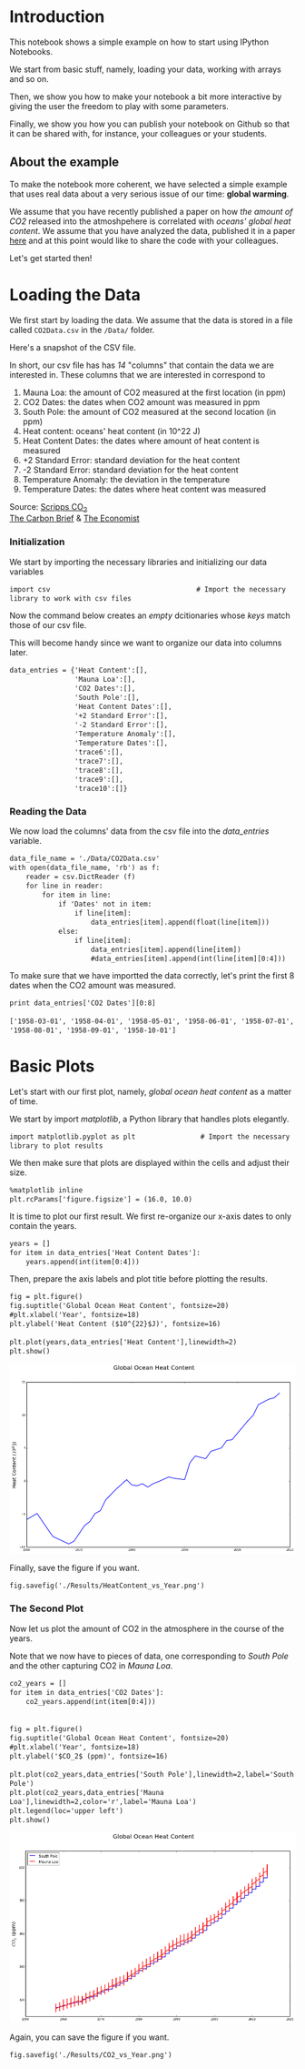 
# Introduction

This notebook shows a simple example on how to start using IPython Notebooks.

We start from basic stuff, namely, loading your data, working with arrays and so
on.

Then, we show you how to make your notebook a bit more interactive by giving the
user the freedom to play with some parameters.

Finally, we show you how you can publish your notebook on Github so that it can
be shared with, for instance, your colleagues or your students.

## About the example

To make the notebook more coherent, we have selected a simple example that uses
real data about a very serious issue of our time: **global warming**.

We assume that you have recently published a paper on how *the amount of CO2*
released into the atmoshpehere is correlated with *oceans' global heat content*.
We assume that you have analyzed the data, published it in a paper
[here](paper_link) and at this point would like to share the code with your
colleagues.

Let's get started then!

# Loading the Data

We first start by loading the data. We assume that the data is stored in a file
called `CO2Data.csv` in the `/Data/` folder.

Here's a snapshot of the CSV file.

In short, our csv file has has *14* "columns" that contain the data we are
interested in. These columns that we are interested in correspond to

1. Mauna Loa: the amount of CO2 measured at the first location (in ppm)
2. CO2 Dates: the dates when CO2 amount was measured in ppm
3. South Pole: the amount of CO2 measured at the second location (in ppm)
4. Heat content: oceans' heat content (in 10^22 J)
5. Heat Content Dates: the dates where amount of heat content is measured
6. +2 Standard Error: standard deviation for the heat content
7. -2 Standard Error: standard deviation for the heat content
8. Temperature Anomaly: the deviation in the temperature
9. Temperature Dates: the dates where heat content was measured

Source: <a href="http://scrippsco2.ucsd.edu/">Scripps CO<sub>2</sub></a><br><a
href="http://www.carbonbrief.org/blog/2013/09/ipcc-six-graphs-that-explain-how-
the-climate-is-changing/">The Carbon Brief</a> & <a
href="http://www.economist.com/blogs/graphicdetail/2012/05/daily-chart-1">The
Economist</a>

### Initialization

We start by importing the necessary libraries and initializing our data
variables


    import csv                                    # Import the necessary library to work with csv files                              

Now the command below creates an *empty* dcitionaries whose *keys* match those
of our csv file.

This will become handy since we want to organize our data into columns later.


    data_entries = {'Heat Content':[],
                    'Mauna Loa':[],
                    'CO2 Dates':[],
                    'South Pole':[],
                    'Heat Content Dates':[],
                    '+2 Standard Error':[],
                    '-2 Standard Error':[],
                    'Temperature Anomaly':[],
                    'Temperature Dates':[],
                    'trace6':[],
                    'trace7':[],
                    'trace8':[],
                    'trace9':[],
                    'trace10':[]}

### Reading the Data

We now load the columns' data from the csv file into the *data_entries*
variable.


    data_file_name = './Data/CO2Data.csv'
    with open(data_file_name, 'rb') as f:
        reader = csv.DictReader (f)
        for line in reader:
            for item in line:
                if 'Dates' not in item:
                    if line[item]:
                        data_entries[item].append(float(line[item]))
                else:
                    if line[item]:
                        data_entries[item].append(line[item])
                        #data_entries[item].append(int(line[item][0:4]))

To make sure that we have importted the data correctly, let's print the first 8
dates when the CO2 amount was measured.


    print data_entries['CO2 Dates'][0:8]

    ['1958-03-01', '1958-04-01', '1958-05-01', '1958-06-01', '1958-07-01', '1958-08-01', '1958-09-01', '1958-10-01']


# Basic Plots

Let's start with our first plot, namely, *global ocean heat content* as a matter
of time.

We start by import *matplotlib*, a Python library that handles plots elegantly.


    import matplotlib.pyplot as plt                # Import the necessary library to plot results

We then make sure that plots are displayed within the cells and adjust their
size.


    %matplotlib inline  
    plt.rcParams['figure.figsize'] = (16.0, 10.0)

It is time to plot our first result. We first re-organize our x-axis dates to
only contain the years.


    years = []
    for item in data_entries['Heat Content Dates']:
        years.append(int(item[0:4]))

Then, prepare the axis labels and plot title before plotting the results.


    fig = plt.figure()
    fig.suptitle('Global Ocean Heat Content', fontsize=20)
    #plt.xlabel('Year', fontsize=18)
    plt.ylabel('Heat Content ($10^{22}$J)', fontsize=16)
    
    plt.plot(years,data_entries['Heat Content'],linewidth=2)
    plt.show()


![png](CO2Example_files/CO2Example_26_0.png)


Finally, save the figure if you want.


    fig.savefig('./Results/HeatContent_vs_Year.png')

### The Second Plot

Now let us plot the amount of CO2 in the atmosphere in the course of the years.

Note that we now have to pieces of data, one corresponding to *South Pole* and
the other capturing CO2 in *Mauna Loa*.


    co2_years = []
    for item in data_entries['CO2 Dates']:
        co2_years.append(int(item[0:4]))


    fig = plt.figure()
    fig.suptitle('Global Ocean Heat Content', fontsize=20)
    #plt.xlabel('Year', fontsize=18)
    plt.ylabel('$CO_2$ (ppm)', fontsize=16)
    
    plt.plot(co2_years,data_entries['South Pole'],linewidth=2,label='South Pole')
    plt.plot(co2_years,data_entries['Mauna Loa'],linewidth=2,color='r',label='Mauna Loa')
    plt.legend(loc='upper left')
    plt.show()


![png](CO2Example_files/CO2Example_33_0.png)


Again, you can save the figure if you want.


    fig.savefig('./Results/CO2_vs_Year.png')


    
